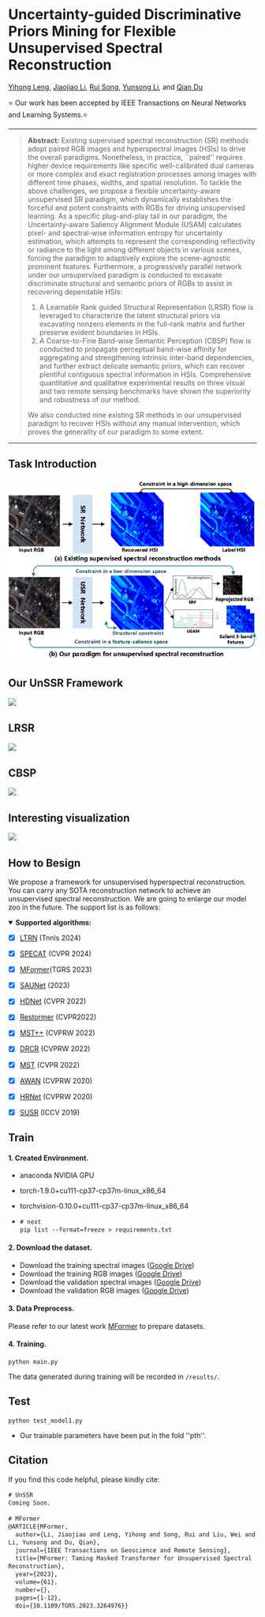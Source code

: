 # Uncertainty-guided Discriminative Priors Mining for Flexible Unsupervised Spectral Reconstruction
 [Yihong Leng](https://scholar.google.com/citations?user=eBel2B8AAAAJ&hl=en&oi=ao), [Jiaojiao Li](https://scholar.google.com/citations?user=Ccu3-acAAAAJ&hl=zh-CN&oi=ao),  [Rui Song](https://scholar.google.com/citations?user=_SKooBYAAAAJ&hl=zh-CN&oi=sra), [Yunsong Li](), and [Qian Du]() 

⭐ Our work has been accepted by IEEE Transactions on Neural Networks and Learning Systems.⭐

<hr />

> **Abstract:** Existing supervised spectral reconstruction (SR) methods adopt paired RGB images and hyperspectral images (HSIs) to drive the overall paradigms. Nonetheless, in practice, ``paired'' requires higher device requirements like specific well-calibrated dual cameras or more complex and exact registration processes among images with different time phases, widths, and spatial resolution. To tackle the above challenges, we propose a flexible uncertainty-aware unsupervised SR paradigm, which dynamically establishes the forceful and potent constraints with RGBs for driving unsupervised learning. As a specific plug-and-play tail in our paradigm, the Uncertainty-aware Saliency Alignment Module (USAM) calculates pixel- and spectral-wise information entropy for uncertainty estimation, which attempts to represent the corresponding reflectivity or radiance to the light among different objects in various scenes, forcing the paradigm to adaptively explore the scene-agnostic prominent features.
> Furthermore, a progressively parallel network under our unsupervised paradigm is conducted to excavate discriminate structural and semantic priors of RGBs to assist in recovering dependable HSIs:
>
> 1) A Learnable Rank guided Structural Representation (LRSR) flow is leveraged to characterize the latent structural priors via excavating nonzero elements in the full-rank matrix and further preserve evident boundaries in HSIs.
> 2) A Coarse-to-Fine Band-wise Semantic Perception (CBSP) flow is conducted to propagate perceptual band-wise affinity for aggregating and strengthening intrinsic inter-band dependencies, and further extract delicate semantic priors, which can recover plentiful contiguous spectral information in HSIs.
> Comprehensive quantitative and qualitative experimental results on three visual and two remote sensing benchmarks have shown the superiority and robustness of our method. 
>
> We also conducted nine existing SR methods in our unsupervised paradigm to recover HSIs without any manual intervention, which proves the generality of our paradigm to some extent.
<hr />

## Task Introduction

<img src="./figure/sup_over_un5.png"  >



## Our UnSSR Framework

<img src="./figure/CST_network4.png"/>



## LRSR
<img src="./figure/LRSR4.png"  >

## CBSP

<img src="./figure/sformer2.png"  >

## Interesting visualization 

<img src="./figure/vis_2stages2.png"  >

## How to Besign

We propose a framework for unsupervised hyperspectral reconstruction. You can carry any SOTA reconstruction network to achieve an unsupervised spectral reconstruction. We are going to enlarge our model zoo in the future. The support list is as follows:

<details open>
<summary><b>Supported algorithms:</b></summary>

* [x] [LTRN](https://github.com/renweidian/LTRN) (Tnnls 2024)

* [x] [SPECAT](https://github.com/THU-luvision/SPECAT) (CVPR 2024)
* [x] [MFormer](https://github.com/SuperiorLeo/MFormer-Taming-Masked-Transformer-for-Unsupervised-Spectral-Reconstruction)(TGRS 2023)
* [x] [SAUNet](https://github.com/hustvl/SAUNet) (2023)
* [x] [HDNet](https://arxiv.org/abs/2111.07910) (CVPR 2022)
* [x] [Restormer](https://github.com/swz30/Restormer) (CVPR2022)
* [x] [MST++](https://arxiv.org/abs/2111.07910) (CVPRW 2022)
* [x] [DRCR](https://ieeexplore.ieee.org/document/9857076/) (CVPRW 2022)
* [x] [MST](https://arxiv.org/abs/2111.07910) (CVPR 2022)
* [x] [AWAN](https://arxiv.org/abs/2005.09305) (CVPRW 2020)
* [x] [HRNet](https://arxiv.org/abs/2005.04703) (CVPRW 2020)
* [x] [SUSR](https://ieeexplore.ieee.org/document/9710095/) (ICCV 2019)


## Train
#### 1. **Created Environment.**

- anaconda NVIDIA GPU

- torch-1.9.0+cu111-cp37-cp37m-linux_x86_64

- torchvision-0.10.0+cu111-cp37-cp37m-linux_x86_64

- ```shell
  # next
  pip list --format=freeze > requirements.txt
  ```

#### 2. Download the dataset.

- Download the training spectral images ([Google Drive](https://drive.google.com/file/d/1FQBfDd248dCKClR-BpX5V2drSbeyhKcq/view))
- Download the training RGB images ([Google Drive](https://drive.google.com/file/d/1A4GUXhVc5k5d_79gNvokEtVPG290qVkd/view))
- Download  the validation spectral images ([Google Drive](https://drive.google.com/file/d/12QY8LHab3gzljZc3V6UyHgBee48wh9un/view))
- Download the validation RGB images ([Google Drive](https://drive.google.com/file/d/19vBR_8Il1qcaEZsK42aGfvg5lCuvLh1A/view))

#### 3. Data Preprocess.

Please refer  to our latest work [MFormer](https://github.com/SuperiorLeo/MFormer-Taming-Masked-Transformer-for-Unsupervised-Spectral-Reconstruction) to prepare datasets. 

#### 4. Training.

```shell
python main.py
```
The data generated during training will be recorded in `/results/`.
## Test
```shell
python test_model1.py
```
- Our trainable parameters have been put in the fold ''pth''.

## Citation
If you find this code helpful, please kindly cite:
```shell
# UnSSR
Coming Soon.

# MFormer
@ARTICLE{MFormer,
  author={Li, Jiaojiao and Leng, Yihong and Song, Rui and Liu, Wei and Li, Yunsong and Du, Qian},
  journal={IEEE Transactions on Geoscience and Remote Sensing}, 
  title={MFormer: Taming Masked Transformer for Unsupervised Spectral Reconstruction}, 
  year={2023},
  volume={61},
  number={},
  pages={1-12},
  doi={10.1109/TGRS.2023.3264976}}

```
